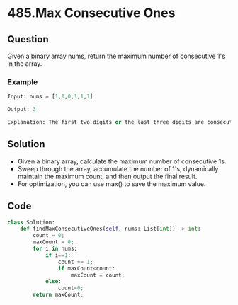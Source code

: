 # 485.Max Consecutive Ones

## Question
Given a binary array nums, return the maximum number of consecutive 1's in the array.

### Example
```python
Input: nums = [1,1,0,1,1,1]

Output: 3

Explanation: The first two digits or the last three digits are consecutive 1s. The maximum number of consecutive 1s is 3.
```

## Solution
* Given a binary array, calculate the maximum number of consecutive 1s.
* Sweep through the array, accumulate the number of 1's, dynamically maintain the maximum count, and then output the final result.
* For optimization, you can use max() to save the maximum value.

## Code
```python
class Solution:
    def findMaxConsecutiveOnes(self, nums: List[int]) -> int:
        count = 0;
        maxCount = 0;
        for i in nums:
            if i==1:
                count += 1;
                if maxCount<count:
                    maxCount = count;
            else:
                count=0;
        return maxCount;
```